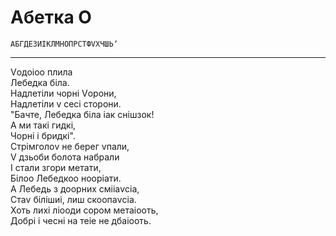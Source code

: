 # Абетка О

`АБГДЕЗИІКЛМНОПРСТФVХЧШЬʼ`

---

Vодоіоо плила<br>
Лебедка біла.<br>
Надлетіли чорні Vорони,<br>
Надлетіли v сесі сторони.<br>
"Бачте, Лебедка біла іак снішзок!<br>
А ми такі гидкі,<br>
Чорні і бридкі".<br>
Стрімголоv не берег vпали,<br>
V дзьоби болота набрали<br>
І стали згори метати,<br>
Білоо Лебедкоо нооріати.<br>
А Лебедь з доорних смііаvсіа,<br>
Стаv білішиі, лиш скоопаvсіа.<br>
Хоть лихі ліооди сором метаіооть,<br>
Добрі і чесні на теіе не дбаіооть.